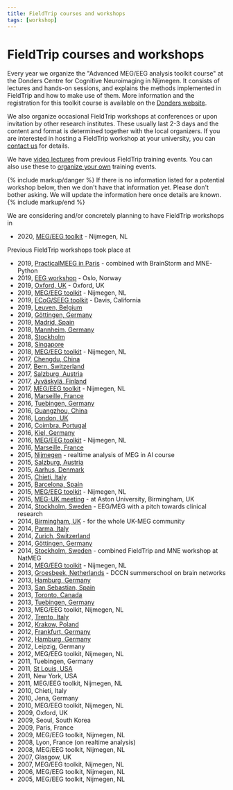 ```yaml
---
title: FieldTrip courses and workshops
tags: [workshop]
---
```


# FieldTrip courses and workshops

Every year we organize the "Advanced MEG/EEG analysis toolkit course" at the Donders Centre for Cognitive Neuroimaging in Nijmegen. It consists of lectures and hands-on sessions, and explains the methods implemented in FieldTrip and how to make use of them. More information and the registration for this toolkit course is available on the [Donders website](https://www.ru.nl/donders/agenda/donders-tool-kits/).

We also organize occasional FieldTrip workshops at conferences or upon invitation by other research institutes. These usually last 2-3 days and the content and format is determined together with the local organizers. If you are interested in hosting a FieldTrip workshop at your university, you can [contact us](/contact) for details.

We have [video lectures](/video) from previous FieldTrip training events. You can also use these to [organize your own](/faq/can_i_organize_my_own_workshop) training events.

{% include markup/danger %}
If there is no information listed for a potential workshop below, then we don't have that information yet. Please don't bother asking. We will update the information here once details are known.
{% include markup/end %}

We are considering and/or concretely planning to have FieldTrip workshops in

- 2020, [MEG/EEG toolkit](/workshop/toolkit2020) - Nijmegen, NL

Previous FieldTrip workshops took place at

- 2019, [PracticalMEEG in Paris](/workshop/paris2019) - combined with BrainStorm and MNE-Python
- 2019, [EEG workshop](/workshop/oslo2019) - Oslo, Norway
- 2019, [Oxford, UK](/workshop/oxford2019) - Oxford, UK
- 2019, [MEG/EEG toolkit](/workshop/toolkit2019) - Nijmegen, NL
- 2019, [ECoG/SEEG toolkit](/workshop/davis2019) - Davis, California
- 2019, [Leuven, Belgium](/workshop/leuven2019)
- 2019, [Göttingen, Germany](/workshop/goettingen2019)
- 2019, [Madrid, Spain](/workshop/madrid2019)
- 2018, [Mannheim, Germany](/workshop/mannheim2018)
- 2018, [Stockholm](/workshop/stockholm2018)
- 2018, [Singapore](/workshop/ohbm2018)
- 2018, [MEG/EEG toolkit](/workshop/toolkit2018) - Nijmegen, NL
- 2017, [Chengdu, China](/workshop/chengdu2017)
- 2017, [Bern, Switzerland](/workshop/baci2017)
- 2017, [Salzburg, Austria](/workshop/salzburg2017)
- 2017, [Jyväskylä, Finland](/workshop/jyvaskyla2017)
- 2017, [MEG/EEG toolkit](/workshop/toolkit2017) - Nijmegen, NL
- 2016, [Marseille, France](/workshop/marseille2016b)
- 2016, [Tuebingen, Germany](/workshop/tuebingen2016)
- 2016, [Guangzhou, China](/workshop/guangzhou)
- 2016, [London, UK](/workshop/london)
- 2016, [Coimbra, Portugal](/workshop/coimbra)
- 2016, [Kiel, Germany](/workshop/kiel)
- 2016, [MEG/EEG toolkit](/workshop/toolkit2016) - Nijmegen, NL
- 2016, [Marseille, France](/workshop/marseille)
- 2015, [Nijmegen](/workshop/realtime) - realtime analysis of MEG in AI course
- 2015, [Salzburg, Austria](/workshop/salzburg)
- 2015, [Aarhus, Denmark](/workshop/aarhus2015)
- 2015, [Chieti, Italy](/workshop/chieti2015)
- 2015, [Barcelona, Spain](/workshop/barcelona)
- 2015, [MEG/EEG toolkit](/workshop/toolkit2015) - Nijmegen, NL
- 2015, [MEG-UK meeting](/workshop/meg-uk-2015) - at Aston University, Birmingham, UK
- 2014, [Stockholm, Sweden](/workshop/natmeg) - EEG/MEG with a pitch towards clinical research
- 2014, [Birmingham, UK](/workshop/birmingham) - for the whole UK-MEG community
- 2014, [Parma, Italy](/workshop/parma)
- 2014, [Zurich, Switzerland](/workshop/zurich)
- 2014, [Göttingen, Germany](/workshop/goettingen)
- 2014, [Stockholm, Sweden](/workshop/stockholm2014) - combined FieldTrip and MNE workshop at NatMEG
- 2014, [MEG/EEG toolkit](/workshop/nijmegen2014) - Nijmegen, NL
- 2013, [Groesbeek, Netherlands](/workshop/groesbeek2013) - DCCN summerschool on brain networks
- 2013, [Hamburg, Germany](/workshop/hamburg2013)
- 2013, [San Sebastian, Spain](/workshop/donostia2013)
- 2013, [Toronto, Canada](/workshop/toronto)
- 2013, [Tuebingen, Germany](/workshop/tuebingen13)
- 2013, MEG/EEG toolkit, Nijmegen, NL
- 2012, [Trento, Italy](/workshop/trento)
- 2012, [Krakow, Poland](/workshop/krakow)
- 2012, [Frankfurt, Germany](/workshop/frankfurt)
- 2012, [Hamburg, Germany](/workshop/hamburg)
- 2012, Leipzig, Germany
- 2012, MEG/EEG toolkit, Nijmegen, NL
- 2011, Tuebingen, Germany
- 2011, [St Louis, USA](/workshop/stlouis)
- 2011, New York, USA
- 2011, MEG/EEG toolkit, Nijmegen, NL
- 2010, Chieti, Italy
- 2010, Jena, Germany
- 2010, MEG/EEG toolkit, Nijmegen, NL
- 2009, Oxford, UK
- 2009, Seoul, South Korea
- 2009, Paris, France
- 2009, MEG/EEG toolkit, Nijmegen, NL
- 2008, Lyon, France (on realtime analysis)
- 2008, MEG/EEG toolkit, Nijmegen, NL
- 2007, Glasgow, UK
- 2007, MEG/EEG toolkit, Nijmegen, NL
- 2006, MEG/EEG toolkit, Nijmegen, NL
- 2005, MEG/EEG toolkit, Nijmegen, NL
